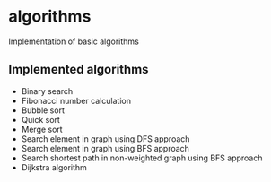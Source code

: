 # algorithms
Implementation of basic algorithms

 ## Implemented algorithms
 - Binary search
 - Fibonacci number calculation
 - Bubble sort
 - Quick sort
 - Merge sort
 - Search element in graph using DFS approach
 - Search element in graph using BFS approach
 - Search shortest path in non-weighted graph using BFS approach
 - Dijkstra algorithm
